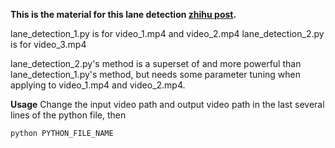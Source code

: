 **This is the material for this lane detection [zhihu post](https://zhuanlan.zhihu.com/p/25354571).**

lane_detection_1.py is for video_1.mp4 and video_2.mp4
lane_detection_2.py is for video_3.mp4

lane_detection_2.py's method is a superset of and more powerful than lane_detection_1.py's method, but needs
some parameter tuning when applying to video_1.mp4 and video_2.mp4.

**Usage**
Change the input video path and output video path in the last several lines of the python file, then
```
python PYTHON_FILE_NAME
```
